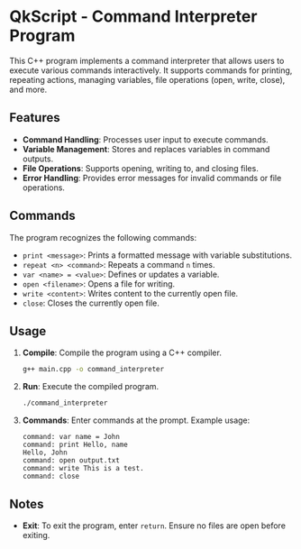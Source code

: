 # QkScript - Command Interpreter Program

This C++ program implements a command interpreter that allows users to execute various commands interactively. It supports commands for printing, repeating actions, managing variables, file operations (open, write, close), and more.

## Features

- **Command Handling**: Processes user input to execute commands.
- **Variable Management**: Stores and replaces variables in command outputs.
- **File Operations**: Supports opening, writing to, and closing files.
- **Error Handling**: Provides error messages for invalid commands or file operations.

## Commands

The program recognizes the following commands:

- `print <message>`: Prints a formatted message with variable substitutions.
- `repeat <n> <command>`: Repeats a command `n` times.
- `var <name> = <value>`: Defines or updates a variable.
- `open <filename>`: Opens a file for writing.
- `write <content>`: Writes content to the currently open file.
- `close`: Closes the currently open file.

## Usage

1. **Compile**: Compile the program using a C++ compiler.
   
   ```bash
   g++ main.cpp -o command_interpreter
   ```

2. **Run**: Execute the compiled program.

   ```bash
   ./command_interpreter
   ```

3. **Commands**: Enter commands at the prompt. Example usage:
   
   ```plaintext
   command: var name = John
   command: print Hello, name
   Hello, John
   command: open output.txt
   command: write This is a test.
   command: close
   ```

## Notes

- **Exit**: To exit the program, enter `return`. Ensure no files are open before exiting.

